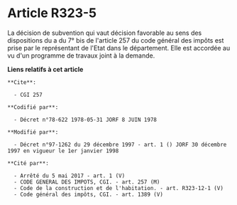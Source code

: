 # Article R323-5

La décision de subvention qui vaut décision favorable au sens des dispositions du a du 7° bis de l'article 257 du code
général des impôts est prise par le représentant de l'Etat dans le département. Elle est accordée au vu d'un programme de
travaux joint à la demande.

**Liens relatifs à cet article**

	**Cite**:

	  - CGI 257

	**Codifié par**:

	  - Décret n°78-622 1978-05-31 JORF 8 JUIN 1978

	**Modifié par**:

	  - Décret n°97-1262 du 29 décembre 1997 - art. 1 () JORF 30 décembre 1997 en vigueur le 1er janvier 1998

	**Cité par**:

	  - Arrêté du 5 mai 2017 - art. 1 (V)
	  - CODE GENERAL DES IMPOTS, CGI. - art. 257 (M)
	  - Code de la construction et de l'habitation. - art. R323-12-1 (V)
	  - Code général des impôts, CGI. - art. 1389 (V)
